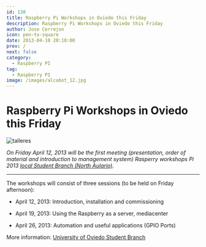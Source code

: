 ```yaml
---
id: 130
title: Raspberry Pi Workshops in Oviedo this Friday
description: Raspberry Pi Workshops in Oviedo this Friday
author: Jose Cerrejon
icon: pen-to-square
date: 2013-04-10 20:10:00
prev: /
next: false
category:
  - Raspberry PI
tag:
  - Raspberry PI
image: /images/alcabot_12.jpg
---
```


# Raspberry Pi Workshops in Oviedo this Friday

![talleres](/images/alcabot_12.jpg)

*On Friday April 12, 2013 will be the first meeting (presentation, order of material and introduction to management system) Rasperry workshops Pi 2013 [local Student Branch (North Aulario)](http://ieeesb-uniovi.es/informacion/localizacion).*

- - -
The workshops will consist of three sessions (to be held on Friday afternoon):

* April 12, 2013: Introduction, installation and commissioning

* April 19, 2013: Using the Raspberry as a server, mediacenter

* April 26, 2013: Automation and useful applications (GPIO Ports)

More information: [University of Oviedo Student Branch](http://ieeesb-uniovi.es/noticias/2013/03/talleres-raspi-2013/)
